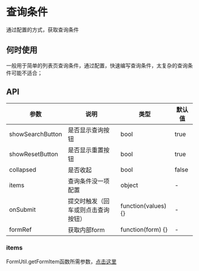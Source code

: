 # 查询条件
通过配置的方式，获取查询条件

## 何时使用
一般用于简单的列表页查询条件，通过配置，快速编写查询条件，太复杂的查询条件可能不适合；

## API

参数|说明|类型|默认值
---|---|---|---
showSearchButton | 是否显示查询按钮 | bool | true
showResetButton | 是否显示重置按钮 | bool | true
collapsed | 是否收起 | bool | false
items | 查询条件没一项配置 | object | -
onSubmit | 提交时触发（回车或则点击查询按钮）| function(values) {} | -
formRef | 获取内部form | function(form) {} | -

### items

FormUtil.getFormItem函数所需参数，[点击这里](/example/form-util)